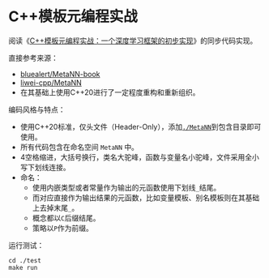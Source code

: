 # C++模板元编程实战

阅读《[C++模板元编程实战：一个深度学习框架的初步实现](https://book.douban.com/subject/30394402/)》的同步代码实现。

直接参考来源：
- [bluealert/MetaNN-book](https://github.com/bluealert/MetaNN-book)
- [liwei-cpp/MetaNN](https://github.com/liwei-cpp/MetaNN)
- 在其基础上使用C++20进行了一定程度重构和重新组织。

编码风格与特点：
- 使用C++20标准，仅头文件（Header-Only），添加[`./MetaNN`](./MetaNN/)到包含目录即可使用。
- 所有代码包含在命名空间 `MetaNN` 中。
- 4空格缩进，大括号换行，类名大驼峰，函数与变量名小驼峰，文件采用全小写下划线连接。
- 命名：
    - 使用内嵌类型或者常量作为输出的元函数使用下划线`_`结尾。
    - 而对应直接作为输出结果的元函数，比如变量模板、别名模板则在其基础上去掉末尾`_`。
    - 概念都以`C`后缀结尾。
    - 策略以`P`作为前缀。

运行测试：
```shell
cd ./test
make run
```